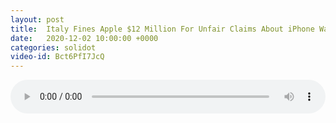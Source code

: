 ```yaml
---
layout: post
title:  Italy Fines Apple $12 Million For Unfair Claims About iPhone Water Resistance
date:   2020-12-02 10:00:00 +0000
categories: solidot
video-id: Bct6PfI7JcQ
---
```


<audio src="/assets/d8ab62a3a37e5adba273e45e001ede6e.mp3" style="width: 100%;" controls></audio>

